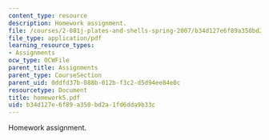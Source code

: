 ```yaml
---
content_type: resource
description: Homework assignment.
file: /courses/2-081j-plates-and-shells-spring-2007/b34d127e6f89a350bd2a1fd6dda9b33c_homework5.pdf
file_type: application/pdf
learning_resource_types:
- Assignments
ocw_type: OCWFile
parent_title: Assignments
parent_type: CourseSection
parent_uid: 0ddfd37b-088b-012b-f3c2-d5d94ee84e0c
resourcetype: Document
title: homework5.pdf
uid: b34d127e-6f89-a350-bd2a-1fd6dda9b33c
---
```

Homework assignment.

